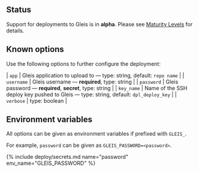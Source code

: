 ## Status

Support for deployments to Gleis is in **alpha**. Please see [Maturity Levels](/user/deployment-v2#maturity-levels) for details.
## Known options

Use the following options to further configure the deployment:

| `app` | Gleis application to upload to &mdash; type: string, default: `repo name` |
| `username` | Gleis username &mdash; **required**, type: string |
| `password` | Gleis password &mdash; **required**, **secret**, type: string |
| `key_name` | Name of the SSH deploy key pushed to Gleis &mdash; type: string, default: `dpl_deploy_key` |
| `verbose` | type: boolean |

## Environment variables

All options can be given as environment variables if prefixed with `GLEIS_`.

For example, `password` can be given as `GLEIS_PASSWORD=<password>`.

{% include deploy/secrets.md name="password" env_name="GLEIS_PASSWORD" %}
